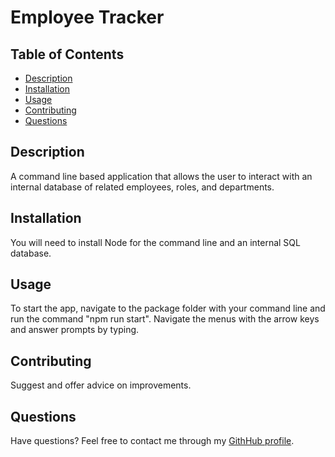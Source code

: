 # Employee Tracker


## Table of Contents
* [Description](#description)
* [Installation](#installation)
* [Usage](#usage)
* [Contributing](#contributing)
* [Questions](#questions)

## Description
A command line based application that allows the user to interact with an internal database of related employees, roles, and departments.

## Installation
You will need to install Node for the command line and an internal SQL database.

## Usage
To start the app, navigate to the package folder with your command line and run the command "npm run start". Navigate the menus with the arrow keys and answer prompts by typing.

## Contributing
Suggest and offer advice on improvements.

## Questions
Have questions? Feel free to contact me through my [GithHub profile](https://github.com/buneroskoviche).


